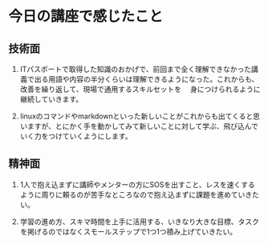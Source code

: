 # 今日の講座で感じたこと
## 技術面
1. ITパスポートで取得した知識のおかげで、前回まで全く理解できなかった講義で出る用語や内容の半分くらいは理解できるようになった。これからも、改善を繰り返して、現場で通用するスキルセットを
　身につけられるように継続していきます。

1. linuxのコマンドやmarkdownといった新しいことがこれからも出てくると思いますが、とにかく手を動かしてみて新しいことに対して学ぶ、飛び込んでいく力をつけていくようにします。
## 精神面
1. 1人で抱え込まずに講師やメンターの方にSOSを出すこと、レスを速くするように周りに頼るのが苦手なところなので抱え込まずに課題を進めていきたい。

1. 学習の進め方、スキマ時間を上手に活用する、いきなり大きな目標、タスクを掲げるのではなくスモールステップで1つ1つ積み上げていきたい。
